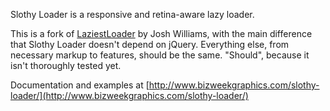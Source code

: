 Slothy Loader is a responsive and retina-aware lazy loader.

This is a fork of [LaziestLoader](http://sjwilliams.github.io/laziestloader/) by Josh Williams, with the main difference that Slothy Loader doesn't depend on jQuery. Everything else, from necessary markup to features, should be the same. "Should", because it isn't thoroughly tested yet.

Documentation and examples at [http://www.bizweekgraphics.com/slothy-loader/](http://www.bizweekgraphics.com/slothy-loader/)
